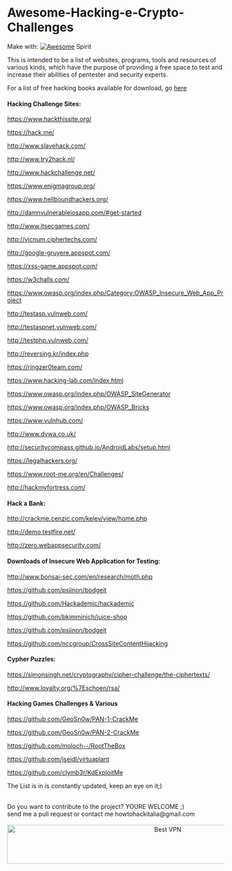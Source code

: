 # Awesome-Hacking-e-Crypto-Challenges 

Make with: 
[![Awesome](https://cdn.rawgit.com/sindresorhus/awesome/d7305f38d29fed78fa85652e3a63e154dd8e8829/media/badge.svg)](https://github.com/sindresorhus/awesome)
Spirit

This is intended to be a list of websites, programs, tools and resources of various kinds, which have the purpose of providing a free space to test and increase their abilities of pentester and security experts.

For a list of free hacking books available for download, go [here](https://github.com/Hack-with-Github/Free-Security-eBooks)

#### Hacking Challenge Sites:

https://www.hackthissite.org/

https://hack.me/

http://www.slavehack.com/

http://www.try2hack.nl/

http://www.hackchallenge.net/

https://www.enigmagroup.org/

https://www.hellboundhackers.org/

http://damnvulnerableiosapp.com/#get-started

http://www.itsecgames.com/

http://vicnum.ciphertechs.com/

http://google-gruyere.appspot.com/

https://xss-game.appspot.com/

https://w3challs.com/

https://www.owasp.org/index.php/Category:OWASP_Insecure_Web_App_Project

http://testasp.vulnweb.com/

http://testaspnet.vulnweb.com/

http://testphp.vulnweb.com/

http://reversing.kr/index.php

https://ringzer0team.com/

https://www.hacking-lab.com/index.html

https://www.owasp.org/index.php/OWASP_SiteGenerator

https://www.owasp.org/index.php/OWASP_Bricks

https://www.vulnhub.com/

http://www.dvwa.co.uk/

http://securitycompass.github.io/AndroidLabs/setup.html

https://legalhackers.org/

https://www.root-me.org/en/Challenges/

http://hackmyfortress.com/


#### Hack a Bank:

http://crackme.cenzic.com/kelev/view/home.php

http://demo.testfire.net/

http://zero.webappsecurity.com/



#### Downloads of Insecure Web Application for Testing:

http://www.bonsai-sec.com/en/research/moth.php

https://github.com/psiinon/bodgeit

https://github.com/Hackademic/hackademic

https://github.com/bkimminich/juice-shop

https://github.com/psiinon/bodgeit

https://github.com/nccgroup/CrossSiteContentHijacking


#### Cypher Puzzles:

https://simonsingh.net/cryptography/cipher-challenge/the-ciphertexts/

http://www.loyalty.org/%7Eschoen/rsa/

#### Hacking Games Challenges & Various

https://github.com/GeoSn0w/PAN-1-CrackMe

https://github.com/GeoSn0w/PAN-2-CrackMe

https://github.com/moloch--/RootTheBox

https://github.com/jseidl/virtuaplant

https://github.com/clymb3r/KdExploitMe



The List is in is constantly updated, keep an eye on it;)

</br>
Do you want to contribute to the project? YOURE WELCOME ;)
</br>
send me a pull request or contact me howtohackitalia@gmail.com
</br>



</BR>

<!-- Banner -->
<div align="center">
<a href="https://www.purevpn.com/order-now.php?aff=44922&amp;a_bid=bbd0f893" target="_blank" ><img src="https://affiliates.purevpn.com/accounts/default1/6hb82wqa2l/bbd0f893.jpg" alt="Best VPN" title="Best VPN" width="728" height="90" /></a>
</BR></BR>
</div>

